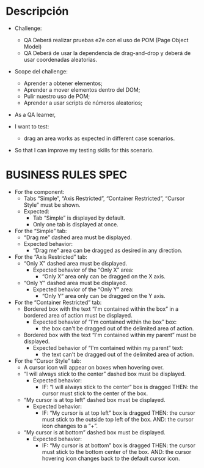 # Descripción

- Challenge:
	- QA Deberá realizar pruebas e2e con el uso de POM (Page Object Model)
	- QA Deberá de usar la dependencia de drag-and-drop y deberá de usar coordenadas aleatorias.

- Scope del challenge:
	- Aprender a obtener elementos;
	- Aprender a mover elementos dentro del DOM;
	- Pulir nuestro uso de POM;
	- Aprender a usar scripts de números aleatorios;

- As a QA learner,
- I want to test:
	* drag an area works as expected in different case scenarios.
- So that I can improve my testing skills for this scenario.

# BUSINESS RULES SPEC
* For the component:
	* Tabs “Simple”, “Axis Restricted”, “Container Restricted”, “Cursor Style” must be shown.
	* Expected:
		- Tab “Simple” is displayed by default.
		- Only one tab is displayed at once.
* For the “Simple” tab:
	* “Drag me” dashed area must be displayed.
	* Expected behavior: 
		* “Drag me” area can be dragged as desired in any direction. 
* For the “Axis Restricted” tab:
	* “Only X” dashed area must be displayed.
		- Expected behavior of the “Only X” area:
			- “Only X” area only can be dragged on the X axis.
	* “Only Y” dashed area must be displayed.
		- Expected behavior of the “Only Y” area:
			- “Only Y” area only can be dragged on the Y axis.
* For the “Container Restricted” tab:
	* Bordered box with the text “I'm contained within the box” in a bordered area of action must be displayed.
		- Expected behavior of “I'm contained within the box” box:
			- the box can't be dragged out of the delimited area of action.
	* Bordered box with the text “I'm contained within my parent” must be displayed. 
		- Expected behavior of “I'm contained within my parent” text:
			- the text can't be dragged out of the delimited area of action.
* For the “Cursor Style” tab:
	* A cursor icon will appear on boxes when hovering over.
	* “I will always stick to the center” dashed box must be displayed.
		- Expected behavior: 
			- IF: “I will always stick to the center” box is dragged
		  	  THEN: the cursor must stick to the center of the box.
	* “My cursor is at top left” dashed box must be displayed.
		- Expected behavior: 
			- IF: “My cursor is at top left” box is dragged
			  THEN: the cursor must stick to the outside top left of the box.
			  AND: the cursor icon changes to a “+”.
	* “My cursor is at bottom” dashed box must be displayed.
		- Expected behavior: 
			- IF: “My cursor is at bottom” box is dragged
			  THEN: the cursor must stick to the bottom center of the box.
			  AND: the cursor hovering icon changes back to the default cursor icon. 